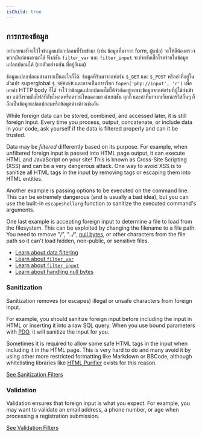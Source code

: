 ```yaml
---
isChild: true
---
```


## การกรองข้อมูล

อย่าเลยนะที่จะไว้ใจข้อมูลแปลกปลอมที่รับเข้ามา (เช่น ข้อมูลที่มาจาก form, ผู้แปล) จะให้ดีต้องตรวจพวกมันก่อนเอามาใช้ ฟังก์ชัน `filter_var` และ `filter_input` จะช่วยขัดเชื้อโรคร้ายในข้อมูลแปลกปลอมได้ (ยกตัวอย่างเช่น ที่อยู่อีเมล)

ข้อมูลแปลกปลอมสามารถเป็นอะไรก็ได้: ข้อมูลที่รับมาจากฟอร์ม `$_GET` และ `$_POST` หรือค่าที่อยู่ในตัวแปร superglobal `$_SERVER` และอาจเป็นการเรียก `fopen('php://input', 'r')` เพื่อเอาค่า HTTP body ก็ได้ จำไว้ว่าข้อมูลแปลกปลอมไม่ได้จำกัดอยู่เฉพาะข้อมูลจากฟอร์มที่ผู้ใช้ส่งเข้ามา แต่ยังรวมถึงไฟล์ที่อัพโหลดหรือดาวน์โหลดลงมา ค่าเซสชั่น คุกกี้ และค่าที่มาจากเว็บเซอร์วิสอื่นๆ ก็ถือเป็นข้อมูลแปลกปลอมหรือข้อมูลต่างด้าวเช่นกัน

While foreign data can be stored, combined, and accessed later, it is still foreign input. Every
time you process, output, concatenate, or include data in your code, ask yourself if
the data is filtered properly and can it be trusted.

Data may be _filtered_ differently based on its purpose. For example, when unfiltered foreign input is passed
into HTML page output, it can execute HTML and JavaScript on your site! This is known as Cross-Site
Scripting (XSS) and can be a very dangerous attack. One way to avoid XSS is to sanitize all HTML tags
in the input by removing tags or escaping them into HTML entities.

Another example is passing options to be executed on the command line. This can be extremely dangerous
(and is usually a bad idea), but you can use the built-in `escapeshellarg` function to sanitize the executed
command's arguments.

One last example is accepting foreign input to determine a file to load from the filesystem. This can be exploited by
changing the filename to a file path. You need to remove "/", "../", [null bytes][6], or other characters from the file path so it can't
load hidden, non-public, or sensitive files.

* [Learn about data filtering][1]
* [Learn about `filter_var`][4]
* [Learn about `filter_input`][5]
* [Learn about handling null bytes][6]

### Sanitization

Sanitization removes (or escapes) illegal or unsafe characters from foreign input.

For example, you should sanitize foreign input before including the input in HTML or inserting it
into a raw SQL query. When you use bound parameters with [PDO](#databases), it will
sanitize the input for you.

Sometimes it is required to allow some safe HTML tags in the input when including it in the HTML
page. This is very hard to do and many avoid it by using other more restricted formatting like
Markdown or BBCode, although whitelisting libraries like [HTML Purifier][html-purifier] exists for
this reason.

[See Sanitization Filters][2]

### Validation

Validation ensures that foreign input is what you expect. For example, you may want to validate an
email address, a phone number, or age when processing a registration submission.

[See Validation Filters][3]

[1]: http://www.php.net/manual/en/book.filter.php
[2]: http://www.php.net/manual/en/filter.filters.sanitize.php
[3]: http://www.php.net/manual/en/filter.filters.validate.php
[4]: http://php.net/manual/en/function.filter-var.php
[5]: http://www.php.net/manual/en/function.filter-input.php
[6]: http://php.net/manual/en/security.filesystem.nullbytes.php
[html-purifier]: http://htmlpurifier.org/
